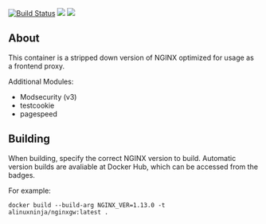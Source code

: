 [![Build Status](https://semaphoreci.com/api/v1/alinuxninja/docker-nginxgw/branches/master/badge.svg)](https://semaphoreci.com/alinuxninja/docker-nginxgw) [![](https://images.microbadger.com/badges/image/alinuxninja/nginxgw.svg)](https://microbadger.com/images/alinuxninja/nginxgw) [![](https://images.microbadger.com/badges/version/alinuxninja/nginxgw.svg)](https://hub.docker.com/r/alinuxninja/nginxgw/ )

## About
This container is a stripped down version of NGINX optimized for usage as a frontend proxy.

Additional Modules:
- Modsecurity (v3)
- testcookie
- pagespeed

## Building
When building, specify the correct NGINX version to build. Automatic version builds are avaliable at Docker Hub, which can be accessed from the badges.

For example:
```
docker build --build-arg NGINX_VER=1.13.0 -t alinuxninja/nginxgw:latest .
```

